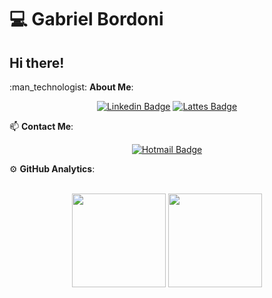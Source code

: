 # :computer: Gabriel Bordoni
## Hi there!

<summary>:man_technologist: <b>About Me</b>: </summary>
<div align="center">

  [![Linkedin Badge](https://img.shields.io/badge/-LinkedIn-blue?style=flat-square&logo=Linkedin&logoColor=white&link=https://www.linkedin.com/in/gabriel-bordoni/)](https://www.linkedin.com/in/gabriel-bordoni/)
  [![Lattes Badge](https://img.shields.io/badge/-Lattes-000?style=flat&logo=read-the-docs&logoColor=white)](http://lattes.cnpq.br/7148820108588082)
 </div>
 
<summary>📫 <b>Contact Me</b>: </summary>
<div align="center">
 
[![Hotmail Badge](https://img.shields.io/badge/Outlook-1781EB?style=flat-square&logo=microsoft-outlook&logoColor=fff&labelColor=1781EB)](mailto:bordoni.gabriel@hotmail.com)
</div>




  <summary>⚙ <b>GitHub Analytics</b>: </summary>
  <br>
  <p align="center">
      <img height="150em" src="https://github-readme-stats-eight-theta.vercel.app/api?username=g-bordoni&show_icons=true&theme=tokyonight&include_all_commits=true&count_private=true"/>
      <img height="150em" src="https://github-readme-stats-eight-theta.vercel.app/api/top-langs/?username=g-bordoni&layout=compact&langs_count=8&theme=tokyonight&include_all_commits=true&count_private=true"/>
  </p>

